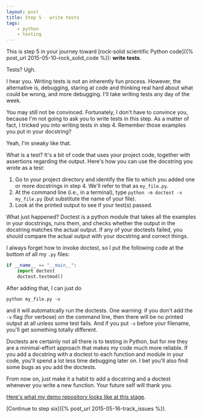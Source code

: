 ```yaml
---
layout: post
title: Step 5 - write tests 
tags:
    - python
    - testing
---
```


This is step 5 in your journey toward [rock-solid scientific Python code]({% post_url 2015-05-10-rock_solid_code %}): **write tests**.

Tests?  Ugh.

I hear you.  Writing tests is not an inherently fun process.  However, the alternative is, debugging, staring at code and thinking real hard about what could be wrong, and more debugging.  I'll take writing tests any day of the week.

You may still not be convinced.  Fortunately, I don't have to convince you, because I'm not going to ask you to write tests in this step.  As a matter of fact, I tricked you into writing tests in step 4.  Remember those examples you put in your docstring?

Yeah, I'm sneaky like that.

What is a test?  It's a bit of code that uses your project code, together with assertions regarding the output.  Here's how you can use the docstring you wrote as a test:

1. Go to your project directory and identify the file to which you added one or more docstrings in step 4.  We'll refer to that as `my_file.py`.
2. At the command line (i.e., in a terminal), type `python -m doctest -v my_file.py` (but substitute the name of your file).
3. Look at the printed output to see if your test(s) passed.

What just happened?  Doctest is a python module that takes all the examples in your docstrings, runs them, and checks whether the output in the docstring matches the actual output.  If any of your doctests failed, you should compare the actual output with your docstring and correct things.

I always forget how to invoke doctest, so I put the following code at the bottom of all my `.py` files:

``` python
if __name__ == "__main__":
    import doctest
    doctest.testmod()
```

After adding that, I can just do

    python my_file.py -v
    
and it will automatically run the doctests.  One warning: if you don't add the
`-v` flag (for verbose) on the command line, then there will be no printed
output at all unless some test fails.  And if you put `-v` before your filename,
you'll get something totally different.

Doctests are certainly not all there is to testing in Python, but for me they are a minimal-effort approach that makes my code much more reliable.  If you add a docstring with a doctest to each function and module in your code, you'll spend a lot less time debugging later on.  I bet you'll also find some bugs as you add the doctests.

From now on, just make it a habit to add a docstring and a doctest whenever you write a new function.  Your future self will thank you.

[Here's what my demo repository looks like at this stage](https://github.com/ketch/rock-solid-code-demo/blob/13ab3f8af4e6be813eaee512897948e4c5a178a7/factor.py).

[Continue to step six]({% post_url 2015-05-16-track_issues %}).

